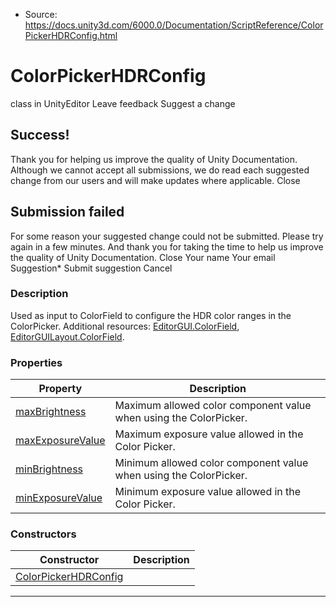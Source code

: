 * Source: https://docs.unity3d.com/6000.0/Documentation/ScriptReference/ColorPickerHDRConfig.html

# ColorPickerHDRConfig
class in UnityEditor
Leave feedback
Suggest a change
## Success!
Thank you for helping us improve the quality of Unity Documentation. Although we cannot accept all submissions, we do read each suggested change from our users and will make updates where applicable.
Close
## Submission failed
For some reason your suggested change could not be submitted. Please <a>try again</a> in a few minutes. And thank you for taking the time to help us improve the quality of Unity Documentation.
Close
Your name Your email Suggestion* Submit suggestion
Cancel
### Description
Used as input to ColorField to configure the HDR color ranges in the ColorPicker.
Additional resources: [EditorGUI.ColorField](https://docs.unity3d.com/6000.0/Documentation/ScriptReference/EditorGUI.ColorField.html), [EditorGUILayout.ColorField](https://docs.unity3d.com/6000.0/Documentation/ScriptReference/EditorGUILayout.ColorField.html).
### Properties
Property | Description  
---|---  
[maxBrightness](https://docs.unity3d.com/6000.0/Documentation/ScriptReference/ColorPickerHDRConfig-maxBrightness.html) | Maximum allowed color component value when using the ColorPicker.  
[maxExposureValue](https://docs.unity3d.com/6000.0/Documentation/ScriptReference/ColorPickerHDRConfig-maxExposureValue.html) | Maximum exposure value allowed in the Color Picker.  
[minBrightness](https://docs.unity3d.com/6000.0/Documentation/ScriptReference/ColorPickerHDRConfig-minBrightness.html) | Minimum allowed color component value when using the ColorPicker.  
[minExposureValue](https://docs.unity3d.com/6000.0/Documentation/ScriptReference/ColorPickerHDRConfig-minExposureValue.html) | Minimum exposure value allowed in the Color Picker.  
### Constructors
Constructor | Description  
---|---  
[ColorPickerHDRConfig](https://docs.unity3d.com/6000.0/Documentation/ScriptReference/ColorPickerHDRConfig-ctor.html) |   
* * *
